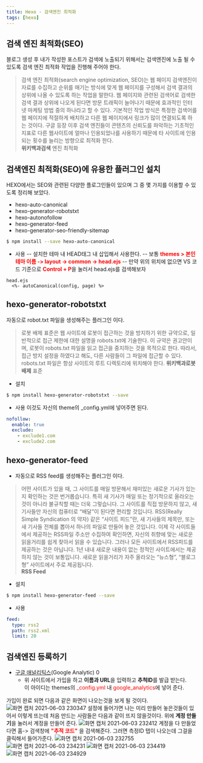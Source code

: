 ```yaml
---
title: Hexo - 검색엔진 최적화
tags: [hexo]
---
```


## 검색 엔진 최적화(SEO)

블로그 생성 후 내가 작성한 포스트가 검색에 노출되기 위해서는 검색엔진에 노출 될 수 있도록 검색 엔진 최적화 작업을 진행해 주어야 한다.

> 검색 엔진 최적화(search engine optimization, SEO)는 웹 페이지 검색엔진이 자료를 수집하고 순위를 매기는 방식에 맞게 웹 페이지를 구성해서 검색 결과의 상위에 나올 수 있도록 하는 작업을 말한다. 웹 페이지와 관련된 검색어로 검색한 검색 결과 상위에 나오게 된다면 방문 트래픽이 늘어나기 때문에 효과적인 인터넷 마케팅 방법 중의 하나라고 할 수 있다. 기본적인 작업 방식은 특정한 검색어를 웹 페이지에 적절하게 배치하고 다른 웹 페이지에서 링크가 많이 연결되도록 하는 것이다. 구글 등장 이후 검색 엔진들이 콘텐츠의 신뢰도를 파악하는 기초적인 지표로 다른 웹사이트에 얼마나 인용되었나를 사용하기 때문에 타 사이트에 인용되는 횟수를 늘리는 방향으로 최적화 한다.
> </br> <b>위키백과검색</b> 엔진 최적화

## 검색엔진 최적화(SEO)에 유용한 플러그인 설치

HEXO에서는 SEO와 관련된 다양한 플로그인들이 있으며 그 중 몇 가지를 이용할 수 있도록 정리해 보았다.

- hexo-auto-canonical
- hexo-generator-robotstxt
- hexo-autonofollow
- hexo-generator-feed
- hexo-generator-seo-friendly-sitemap

```bash
$ npm install --save hexo-auto-canonical
```

- 사용
  -- 설치한 테마 내 HEAD태그 내 삽입해서 사용한다.
  -- 보통 <b style="color: red">themes > 본인 테마 이름 -> layout -> common -> head.ejs</b>
  -- 만약 위의 위치에 없으면 VS 코드 기준으로 <b style="color: red">Control + P</b>을 눌러서 head.ejs를 검색해보자

```htnl
head.ejs
  <%- autoCanonical(config, page) %>
```

## hexo-generator-robotstxt

자동으로 robot.txt 파일을 생성해주는 플러그인 이다.

> 로봇 배제 표준은 웹 사이트에 로봇이 접근하는 것을 방지하기 위한 규약으로, 일반적으로 접근 제한에 대한 설명을 robots.txt에 기술한다. 이 규약은 권고안이며, 로봇이 robots.txt 파일을 읽고 접근을 중지하는 것을 목적으로 한다. 따라서, 접근 방지 설정을 하였다고 해도, 다른 사람들이 그 파일에 접근할 수 있다. robots.txt 파일은 항상 사이트의 루트 디렉토리에 위치해야 한다.
> <b>위키백과로봇 배제</b> 표준

- 설치

```bash
$ npm install hexo-generator-robotstxt --save
```

- 사용
  이것도 자신의 theme의 \_config.yml에 넣어주면 된다.

```yml
nofollow:
  enable: true
  exclude:
    - exclude1.com
    - exclude2.com
```

## hexo-generator-feed

- 자동으로 RSS feed를 생성해주는 플러그인 이다.

> 어떤 사이트가 있을 때, 그 사이트를 매일 방문해서 재미있는 새로운 기사가 있는지 확인하는 것은 번거롭습니다. 특히 새 기사가 매일 또는 정기적으로 올라오는 것이 아니라 불규칙할 때는 더욱 그렇습니다.
> 그 사이트를 직접 방문하지 않고, 새 기사들만 자신의 컴퓨터로 “배달”이 된다면 편리할 것입니다.
> RSS(Really Simple Syndication 의 약자) 같은 “사이트 피드”란, 새 기사들의 제목만, 또는 새 기사들 전체를 뽑아서 하나의 파일로 만들어 놓은 것입니다.
> 이제 각 사이트들에서 제공하는 RSS파일 주소만 수집하여 확인하면, 자신의 취향에 맞는 새로운 읽을거리를 쉽게 찾아서 읽을 수 있습니다.
> 그러나 모든 사이트에서 RSS피드를 제공하는 것은 아닙니다. 1년 내내 새로운 내용이 없는 정적인 사이트에서는 제공하지 않는 것이 보통입니다. 새로운 읽을거리가 자주 올라오는 “뉴스형”, “블로그형” 사이트에서 주로 제공됩니다.</br> <b>RSS Feed</b>

- 설치

```bash
$ npm install hexo-generator-feed --save
```

- 사용

```yml
feed:
  type: rss2
  path: rss2.xml
  limit: 20
```

## 검색엔진 등록하기

- [구글 애널리틱스](https://analytics.google.com/)(Google Analytic)
  0
  - 위 사이트에서 가입을 하고 <b>이름과 URL</b>을 입력하고 <b>추척ID</b>를 발급 받는다. </br> 이 아이디는 themes의 <span style="color: red">\_config.yml</span> 내 <span style="color: red">google_analytics</span>에 넣어 준다.

가입이 완료 되면 다음과 같은 화면이 나오는것을 보게 될 것이다.
![화면 캡처 2021-06-03 230347](https://user-images.githubusercontent.com/49426352/120660092-f0a4da80-c4c1-11eb-8de1-2425caf96246.png)
설정에 들어가면 나는 미리 만들어 놓은것들이 있어서 이렇게 뜨는데 처음 만드는 사람들은 다음과 같이 뜨지 않을것이다.
위에 <b>계정 만들기</b>을 눌러서 계정을 만들어 준다.
![화면 캡처 2021-06-03 232412](https://user-images.githubusercontent.com/49426352/120661993-bb998780-c4c3-11eb-811c-0a5dadfc15e2.png)
계정을 다 만들었다면 홈-> 검색창에 <b style="color:red">"추적 코드"</b> 을 검색해준다.
그러면 측정ID 탭이 나오는데 그걸을 클릭해서 들어가준다.
![화면 캡처 2021-06-03 232755](https://user-images.githubusercontent.com/49426352/120663571-18497200-c4c5-11eb-9c1e-7e8a72bfa526.png)
![화면 캡처 2021-06-03 234231](https://user-images.githubusercontent.com/49426352/120665295-9a866600-c4c6-11eb-81ca-fa1466ec0b6f.png)
![화면 캡처 2021-06-03 234419](https://user-images.githubusercontent.com/49426352/120665300-9b1efc80-c4c6-11eb-97e8-b94ab3fb05b4.png)
![화면 캡처 2021-06-03 234929](https://user-images.githubusercontent.com/49426352/120665303-9bb79300-c4c6-11eb-8ddd-3824cea3d006.png)


